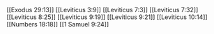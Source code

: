 [[Exodus 29:13]]
[[Leviticus 3:9]]
[[Leviticus 7:3]]
[[Leviticus 7:32]]
[[Leviticus 8:25]]
[[Leviticus 9:19]]
[[Leviticus 9:21]]
[[Leviticus 10:14]]
[[Numbers 18:18]]
[[1 Samuel 9:24]]

